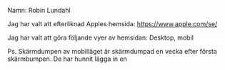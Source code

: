 Namn: Robin Lundahl

Jag har valt att efterliknad Apples hemsida: https://www.apple.com/se/

Jag har valt att göra följande vyer av hemsidan: Desktop, mobil

Ps. Skärmdumpen av mobilläget är skärmdumpad en vecka efter första skärmbumpen. De har hunnit lägga in en
